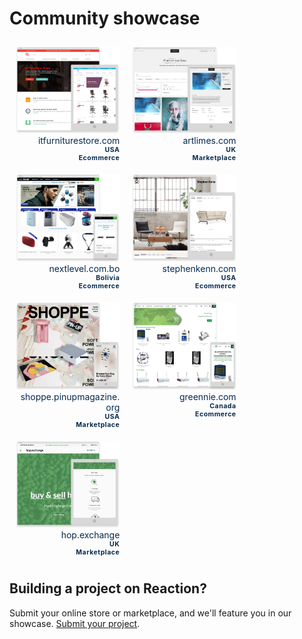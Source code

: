 # Community showcase

<style>
  .photo-grid {
    display: flex;
    flex-wrap: wrap;
  }

  .photo-grid img {
    max-width: 100%;
  }

  .showcase-grid-item {
    flex: 1 1 auto;
    max-width: 33%;
    width: 33%;
    padding: 10px;
  }

  a.showcase-grid-item {
    text-decoration: none;
    text-align: right;
  }

  p.item-info {
    margin: 0;
    padding: 0;
    color: rgb(5, 42, 78);
  }

  p.item-label {
    letter-spacing: 0.05em;
    font-size: .75em;
    font-weight: bold;
  }
</style>

<div class="photo-grid">
  <a href="http://itfurniturestore.com" class="showcase-grid-item" target="_blank">
    <img src="https://raw.githubusercontent.com/reactioncommerce/reaction-docs/master/assets/community-showcase/community-showcase-1-itfurniture.png">
    <div>
      <p class="item-info">itfurniturestore.com</p>
      <p class="item-info item-label">USA</p>
      <p class="item-info item-label">Ecommerce</p>
    </div>
  </a>
  <a href="http://artlimes.com" class="showcase-grid-item" target="_blank">
    <img src="https://raw.githubusercontent.com/reactioncommerce/reaction-docs/master/assets/community-showcase/community-showcase-2-artlimes.png">
    <div>
      <p class="item-info">artlimes.com</p>
      <p class="item-info item-label">UK</p>
      <p class="item-info item-label">Marketplace</p>
    </div>
  </a>
  <a href="http://nextlevel.com.bo" class="showcase-grid-item" target="_blank">
    <img src="https://raw.githubusercontent.com/reactioncommerce/reaction-docs/master/assets/community-showcase/community-showcase-3-nextlevel.png">
    <div>
      <p class="item-info">nextlevel.com.bo</p>
      <p class="item-info item-label">Bolivia</p>
      <p class="item-info item-label">Ecommerce</p>
    </div>
  </a>
  <a href="http://stephenkenn.com" class="showcase-grid-item" target="_blank">
    <img src="https://raw.githubusercontent.com/reactioncommerce/reaction-docs/master/assets/community-showcase/community-showcase-4-stephenkenn.png">
    <div>
      <p class="item-info">stephenkenn.com</p>
      <p class="item-info item-label">USA</p>
      <p class="item-info item-label">Ecommerce</p>
    </div>
  </a>
  <a href="http://shoppe.pinupmagazine.org" class="showcase-grid-item" target="_blank">
    <img src="https://raw.githubusercontent.com/reactioncommerce/reaction-docs/master/assets/community-showcase/community-showcase-5-pinup.png">
    <div>
      <p class="item-info">shoppe.pinupmagazine.org</p>
      <p class="item-info item-label">USA</p>
      <p class="item-info item-label">Marketplace</p>
    </div>
  </a>
  <a href="https://greennie.com/" class="showcase-grid-item" target="_blank">
    <img src="https://raw.githubusercontent.com/reactioncommerce/reaction-docs/master/assets/community-showcase/community-showcase-greenie.jpg">
    <div>
      <p class="item-info">greennie.com</p>
      <p class="item-info item-label">Canada</p>
      <p class="item-info item-label">Ecommerce</p>
    </div>
  </a>
  <a href="https://hop.exchange/" class="showcase-grid-item" target="_blank">
    <img src="https://raw.githubusercontent.com/reactioncommerce/reaction-docs/master/assets/community-showcase/community-showcase-hop-exchange.jpg">
    <div>
      <p class="item-info">hop.exchange</p>
      <p class="item-info item-label">UK</p>
      <p class="item-info item-label">Marketplace</p>
    </div>
  </a>  
</div>

## Building a project on Reaction?

Submit your online store or marketplace, and we'll feature you in our showcase. [Submit your project](https://reactioncommerce.com/community-showcase#submit-project).
